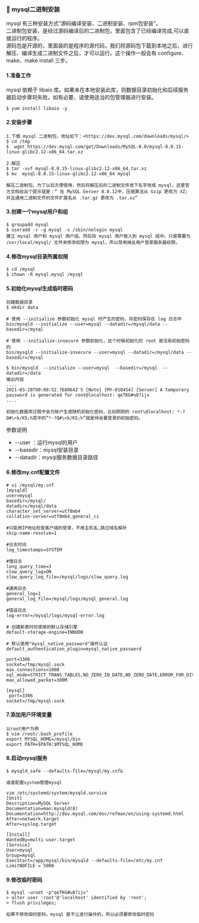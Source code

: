### 📝 mysql二进制安装
mysql 有三种安装方式“源码编译安装、二进制安装、rpm包安装”。  
二进制包安装，是经过源码编译后的二进制包，里面包含了已经编译完成,可以直接运行的程序。  
源码包是开源的，里面装的是程序的源代码，我们将源码包下载到本地之后，进行解压、编译生成二进制文件之后，才可以运行。这个操作一般会有 configure、make、make install 三步。  

#### 1.准备工作

mysql 依赖于 libaio 库。如果未在本地安装此库，则数据目录初始化和后续服务器启动步骤将失败。如有必要，请使用适当的包管理器进行安装。
```
$ yum install libaio -y
```
#### 2.安装步骤
```
1.下载 mysql 二进制包，地址如下：<https://dev.mysql.com/downloads/mysql/>
$ cd /tmp
$  wget https://dev.mysql.com/get/Downloads/MySQL-8.0/mysql-8.0.15-linux-glibc2.12-x86_64.tar.xz

2.解压
$ tar -xvf mysql-8.0.15-linux-glibc2.12-x86_64.tar.xz
$ mv  mysql-8.0.15-linux-glibc2.12-x86_64 mysql

解压二进制包，为了以后方便使用，然后将解压后的二进制文件改下名字改成 mysql，这里官方文档给出个提示就是：“ 在 MySQL Server 8.0.12中，压缩算法从 Gzip 更改为 XZ; 并且通用二进制文件的文件扩展名从 .tar.gz 更改为 .tar.xz”
```
#### 3.创建一个mysql用户和组
```
$ groupadd mysql
$ useradd -r -g mysql -s /sbin/nologin mysql
建立 mysql 用户和 mysql 用户组，然后将 mysql 用户放入到 mysql 组中。只是需要为 /usr/local/mysql/ 文件夹修改权限为 mysql，所以禁用掉此用户登录服务器权限。
```
#### 4.修改mysql目录所属权限
```
$ cd /mysql
$ chown -R mysql.mysql /mysql
```
#### 5.初始化mysql生成临时密码
```
创建数据目录
$ mkdir data

# 使用 --initialize 参数初始化 mysql 时产生的密码，将密码保存在 log 日志中
bin/mysqld --initialize --user=mysql --datadir=/mysql/data --basedir=/mysql 

# 使用 --initialize-insecure 参数初始化，这个时候初始化的 root 是没有初始密码的
bin/mysqld --initialize-insecure --user=mysql --datadir=/mysql/data --basedir=/mysql

$ bin/mysqld  --initialize --user=mysql  --basedir=/mysql  --datadir=/data
输出内容
....
2021-03-28T00:08:52.768064Z 5 [Note] [MY-010454] [Server] A temporary password is generated for root@localhost: qeTKG#u8?ijx
....

初始化数据库过程中会为账户生成随机初始化密码，比如刚刚的 root\@localhost: *-?Q#\<k/K5;h其中的“*-?Q#\<k/K5;h”就是待会要登录的初始密码。
```
参数说明

*   \--user ：运行mysql的用户
*   \--basedir：mysql安装目录
*   \--datadir：mysql服务数据目录路径

#### 6.修改my.cnf配置文件
```
# vi /mysql/my.cnf                              
[mysqld]
user=mysql
basedir=/mysql/
datadir=/mysql/data
character_set_server=utf8mb4
collation-server=utf8mb4_general_ci

#只能用IP地址检查客户端的登录，不用主机名,跳过域名解析
skip-name-resolve=1
 
#日志时间
log_timestamps=SYSTEM
 
#慢日志
long_query_time=3
slow_query_log=ON
slow_query_log_file=/mysql/logs/slow_query.log
 
#通用日志
general_log=1
general_log_file=/mysql/logs/mysql_general.log
 
#错误日志
log-error=/mysql/logs/mysql-error.log
 
# 创建新表时将使用的默认存储引擎
default-storage-engine=INNODB
 
# 默认使用"mysql_native_password"插件认证
default_authentication_plugin=mysql_native_password
 
port=3306
socket=/tmp/mysql.sock
max_connections=1000
sql_mode=STRICT_TRANS_TABLES,NO_ZERO_IN_DATE,NO_ZERO_DATE,ERROR_FOR_DIVISION_BY_ZERO,NO_ENGINE_SUBSTITUTION
max_allowed_packet=300M
 
[mysql]
 port=3306
socket=/tmp/mysql.sock
```
#### 7.添加用户环境变量
```
以root用户为例
$ vim /root/.bash_profile
export MYSQL_HOME=/mysql/bin
export PATH=$PATH:$MYSQL_HOME
```
#### 8.启动mysql服务
```
$ mysqld_safe --defaults-file=/mysql/my.cnf&

或者配置system管理mysql
 
vim /etc/systemd/system/mysqld.service
[Unit]
Description=MySQL Server
Documentation=man:mysqld(8)
Documentation=http://dev.mysql.com/doc/refman/en/using-systemd.html
After=network.target
After=syslog.target
 
[Install]
WantedBy=multi-user.target
[Service]
User=mysql
Group=mysql
ExecStart=/app/mysql/bin/mysqld --defaults-file=/etc/my.cnf
LimitNOFILE = 5000
```

#### 9.修改临时密码
```
$ mysql -uroot -p"qeTKG#u8?ijx"
> alter user 'root'@'localhost' identified by 'root';
> flush privileges;

如果不修改临时密码，mysql 是不让进行操作的，所以必须要修改临时密码
```